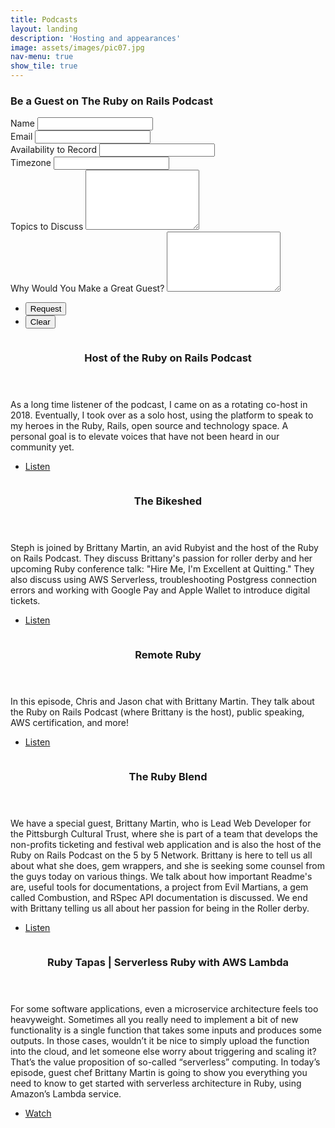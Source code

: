 ```yaml
---
title: Podcasts
layout: landing
description: 'Hosting and appearances'
image: assets/images/pic07.jpg
nav-menu: true
show_tile: true
---
```


<!-- Main -->
<div id="main">

<div class="inner">
	<section>
		<h3> Be a Guest on The Ruby on Rails Podcast </h3>
		<form action="https://formspree.io/{{ site.email }}" method="POST">
			<div class="field half first">
				<label for="name">Name</label>
				<input type="text" name="name" id="name" />
			</div>
			<div class="field half">
				<label for="email">Email</label>
				<input type="text" name="email" id="email" />
			</div>
			<div class="field half first">
				<label for="availability">Availability to Record</label>
				<input type="text" name="availability" id="availability" />
			</div>
			<div class="field half">
				<label for="availability">Timezone</label>
				<input type="text" name="timezone" id="timezone" />
			</div>
			<div class="field">
				<label for="topics">Topics to Discuss</label>
				<textarea name="topics" id="topics" rows="6"></textarea>
			</div>
			<div class="field">
				<label for="message">Why Would You Make a Great Guest?</label>
				<textarea name="why" id="why" rows="6"></textarea>
			</div>
			<ul class="actions">
				<li><input type="submit" value="Request" class="special" /></li>
				<li><input type="reset" value="Clear" /></li>
			</ul>
		</form>
	</section>
</div>
<section id="two" class="spotlights">
<section>
	<a href="http://therubyonrailspodcast.com" class="image">
		<img src="../assets/images/pic22.jpg" alt="" data-position="center center" />
	</a>
	<div class="content">
		<div class="inner">
			<header class="major">
				<h3>Host of the Ruby on Rails Podcast</h3>
			</header>
			<p>As a long time listener of the podcast, I came on as a rotating co-host in 2018. Eventually, I took over as a solo host, using the platform to speak to my heroes in the Ruby, Rails, open source and technology space. A personal goal is to elevate voices that have not been heard in our community yet.</p>
			<ul class="actions">
				<li><a href="http://therubyonrailspodcast.com" class="button" target="_blank">Listen</a></li>
			</ul>
		</div>
	</div>
</section>
<section>
	<a href="https://bikeshed.fm/episodes/218" class="image">
		<img src="../assets/images/pic19.jpg" alt="" data-position="center center" />
	</a>
	<div class="content">
		<div class="inner">
			<header class="major">
				<h3>The Bikeshed</h3>
			</header>
			<p>Steph is joined by Brittany Martin, an avid Rubyist and the host of the Ruby on Rails Podcast. They discuss Brittany's passion for roller derby and her upcoming Ruby conference talk: "Hire Me, I'm Excellent at Quitting." They also discuss using AWS Serverless, troubleshooting Postgress connection errors and working with Google Pay and Apple Wallet to introduce digital tickets.</p>
			<ul class="actions">
				<li><a href="https://bikeshed.fm/episodes/218" class="button" target="_blank">Listen</a></li>
			</ul>
		</div>
	</div>
</section>
	<section>
		<a href="https://remoteruby.transistor.fm/19" class="image">
			<img src="../assets/images/pic08.jpg" alt="" data-position="center center" />
		</a>
		<div class="content">
			<div class="inner">
				<header class="major">
					<h3>Remote Ruby</h3>
				</header>
				<p>In this episode, Chris and Jason chat with Brittany Martin. They talk about the Ruby on Rails Podcast (where Brittany is the host), public speaking, AWS certification, and more!</p>
				<ul class="actions">
					<li><a href="https://remoteruby.transistor.fm/19" class="button" target="_blank">Listen</a></li>
				</ul>
			</div>
		</div>
	</section>
	<section>
		<a href="http://www.rubytestingpodcast.com/brittany-martin" class="image">
			<img src="../assets/images/pic09.jpg" alt="" data-position="top center" />
		</a>
		<div class="content">
			<div class="inner">
				<header class="major">
					<h3>The Ruby Blend</h3>
				</header>
				<p>We have a special guest, Brittany Martin, who is Lead Web Developer for the Pittsburgh Cultural Trust, where she is part of a team that develops the non-profits ticketing and festival web application and is also the host of the Ruby on Rails Podcast on the 5 by 5 Network. Brittany is here to tell us all about what she does, gem wrappers, and she is seeking some counsel from the guys today on various things. We talk about how important Readme's are, useful tools for documentations, a project from Evil Martians, a gem called Combustion, and RSpec API documentation is discussed. We end with Brittany telling us all about her passion for being in the Roller derby.</p>
				<ul class="actions">
					<li><a href="http://www.rubytestingpodcast.com/brittany-martin" class="button" target="_blank">Listen</a></li>
				</ul>
			</div>
		</div>
	</section>
	<section>
		<a href="https://www.rubytapas.com/2019/03/11/serverless-ruby-with-aws-lambda/" class="image">
			<img src="../assets/images/pic10.jpg" alt="" data-position="25% 25%" />
		</a>
		<div class="content">
			<div class="inner">
				<header class="major">
					<h3>Ruby Tapas | Serverless Ruby with AWS Lambda</h3>
				</header>
				<p>For some software applications, even a microservice architecture feels too heavyweight. Sometimes all you really need to implement a bit of new functionality is a single function that takes some inputs and produces some outputs. In those cases, wouldn’t it be nice to simply upload the function into the cloud, and let someone else worry about triggering and scaling it? That’s the value proposition of so-called “serverless” computing. In today’s episode, guest chef Brittany Martin is going to show you everything you need to know to get started with serverless architecture in Ruby, using Amazon’s Lambda service. </p>
				<ul class="actions">
					<li><a href="https://www.rubytapas.com/2019/03/11/serverless-ruby-with-aws-lambda/" class="button" target="_blank">Watch</a></li>
				</ul>
			</div>
		</div>
	</section>	
</section>

</div>
